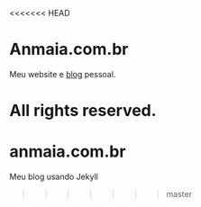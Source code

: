 <<<<<<< HEAD
# Anmaia.com.br

Meu website e [blog](http://www.anmaia.com.br) pessoal.

All rights reserved.
=======
anmaia.com.br
=============

Meu blog usando Jekyll
>>>>>>> master
